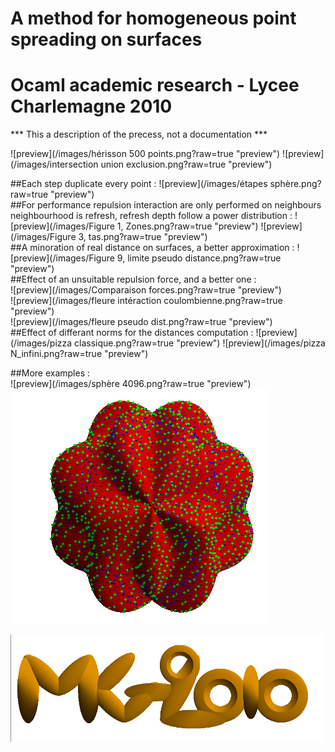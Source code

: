 A method for homogeneous point spreading on surfaces 
=============

Ocaml academic research - Lycee Charlemagne 2010
==============

*** This a description of the precess, not a documentation ***

![preview](/images/hérisson 500 points.png?raw=true "preview")
![preview](/images/intersection union exclusion.png?raw=true "preview")  
 
##Each step duplicate every point :
![preview](/images/étapes sphère.png?raw=true "preview")  
##For performance repulsion interaction are only performed on neighbours  
neighbourhood is refresh, refresh depth follow a power distribution :
![preview](/images/Figure 1, Zones.png?raw=true "preview")
![preview](/images/Figure 3, tas.png?raw=true "preview")  
##A minoration of real distance on surfaces, a better approximation :
![preview](/images/Figure 9, limite pseudo distance.png?raw=true "preview")  
##Effect of an unsuitable repulsion force, and a better one :  
![preview](/images/Comparaison forces.png?raw=true "preview")  
![preview](/images/fleure intéraction coulombienne.png?raw=true "preview")  
![preview](/images/fleure pseudo dist.png?raw=true "preview")  
##Effect of differant norms for the distances computation  :
![preview](/images/pizza classique.png?raw=true "preview")
![preview](/images/pizza N_infini.png?raw=true "preview")  

##More examples :  
![preview](/images/sphère 4096.png?raw=true "preview")
![preview](/images/rose.png?raw=true "preview")  

![preview](/images/MG2010.png?raw=true "preview")
